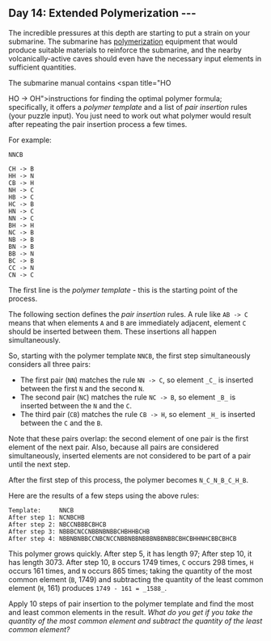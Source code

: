 <article class="day-desc">

## Day 14: Extended Polymerization ---

The incredible pressures at this depth are starting to put a strain on your submarine. The submarine has [polymerization](https://en.wikipedia.org/wiki/Polymerization) equipment that would produce suitable materials to reinforce the submarine, and the nearby volcanically-active caves should even have the necessary input elements in sufficient quantities.

The submarine manual contains <span title="HO

HO -> OH">instructions</span> for finding the optimal polymer formula; specifically, it offers a _polymer template_ and a list of _pair insertion_ rules (your puzzle input). You just need to work out what polymer would result after repeating the pair insertion process a few times.

For example:

    NNCB

    CH -> B
    HH -> N
    CB -> H
    NH -> C
    HB -> C
    HC -> B
    HN -> C
    NN -> C
    BH -> H
    NC -> B
    NB -> B
    BN -> B
    BB -> N
    BC -> B
    CC -> N
    CN -> C

The first line is the _polymer template_ - this is the starting point of the process.

The following section defines the _pair insertion_ rules. A rule like `AB -> C` means that when elements `A` and `B` are immediately adjacent, element `C` should be inserted between them. These insertions all happen simultaneously.

So, starting with the polymer template `NNCB`, the first step simultaneously considers all three pairs:

*   The first pair (`NN`) matches the rule `NN -> C`, so element `_C_` is inserted between the first `N` and the second `N`.
*   The second pair (`NC`) matches the rule `NC -> B`, so element `_B_` is inserted between the `N` and the `C`.
*   The third pair (`CB`) matches the rule `CB -> H`, so element `_H_` is inserted between the `C` and the `B`.

Note that these pairs overlap: the second element of one pair is the first element of the next pair. Also, because all pairs are considered simultaneously, inserted elements are not considered to be part of a pair until the next step.

After the first step of this process, the polymer becomes `N_C_N_B_C_H_B`.

Here are the results of a few steps using the above rules:

    Template:     NNCB
    After step 1: NCNBCHB
    After step 2: NBCCNBBBCBHCB
    After step 3: NBBBCNCCNBBNBNBBCHBHHBCHB
    After step 4: NBBNBNBBCCNBCNCCNBBNBBNBBBNBBNBBCBHCBHHNHCBBCBHCB

This polymer grows quickly. After step 5, it has length 97; After step 10, it has length 3073\. After step 10, `B` occurs 1749 times, `C` occurs 298 times, `H` occurs 161 times, and `N` occurs 865 times; taking the quantity of the most common element (`B`, 1749) and subtracting the quantity of the least common element (`H`, 161) produces `1749 - 161 = _1588_`.

Apply 10 steps of pair insertion to the polymer template and find the most and least common elements in the result. _What do you get if you take the quantity of the most common element and subtract the quantity of the least common element?_

</article>
